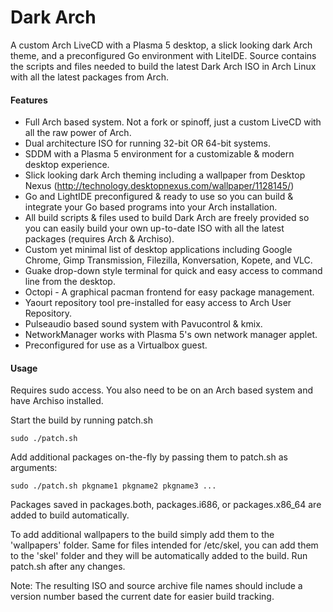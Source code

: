 Dark Arch
========

A custom Arch LiveCD with a Plasma 5 desktop, a slick looking dark Arch theme, and a preconfigured Go environment with LiteIDE. Source contains the scripts and files needed to build the latest Dark Arch ISO in Arch Linux with all the latest packages from Arch.

#### Features
* Full Arch based system. Not a fork or spinoff, just a custom LiveCD with all the raw power of Arch.
* Dual architecture ISO for running 32-bit OR 64-bit systems.
* SDDM with a Plasma 5 environment for a customizable & modern desktop experience.
* Slick looking dark Arch theming including a wallpaper from Desktop Nexus (http://technology.desktopnexus.com/wallpaper/1128145/)
* Go and LightIDE preconfigured & ready to use so you can build & integrate your Go based programs into your Arch installation.
* All build scripts & files used to build Dark Arch are freely provided so you can easily build your own up-to-date ISO with all the latest packages (requires Arch & Archiso).
* Custom yet minimal list of desktop applications including Google Chrome, Gimp Transmission, Filezilla, Konversation, Kopete, and VLC.
* Guake drop-down style terminal for quick and easy access to command line from the desktop.
* Octopi - A graphical pacman frontend for easy package management.
* Yaourt repository tool pre-installed for easy access to Arch User Repository.
* Pulseaudio based sound system with Pavucontrol & kmix.
* NetworkManager works with Plasma 5's own network manager applet.
* Preconfigured for use as a Virtualbox guest.


#### Usage
Requires sudo access. You also need to be on an Arch based system and have Archiso installed.

Start the build by running patch.sh

```
sudo ./patch.sh
```

Add additional packages on-the-fly by passing them to patch.sh as arguments:

```
sudo ./patch.sh pkgname1 pkgname2 pkgname3 ...
```

Packages saved in packages.both, packages.i686, or packages.x86_64 are added to build automatically.

To add additional wallpapers to the build simply add them to the 'wallpapers' folder. Same for files intended for /etc/skel, you can add them to the 'skel' folder and they will be automatically added to the build. Run patch.sh after any changes.

Note: The resulting ISO and source archive file names should include a version number based the current date for easier build tracking.

